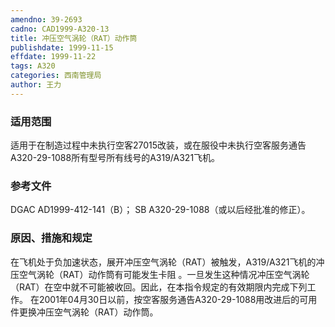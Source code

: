 ```yaml
---
amendno: 39-2693
cadno: CAD1999-A320-13
title: 冲压空气涡轮（RAT）动作筒
publishdate: 1999-11-15
effdate: 1999-11-22
tags: A320
categories: 西南管理局
author: 王力
---
```


### 适用范围 
适用于在制造过程中未执行空客27015改装，或在服役中未执行空客服务通告A320-29-1088所有型号所有线号的A319/A321飞机。

### 参考文件
DGAC AD1999-412-141（B）； 
SB A320-29-1088（或以后经批准的修正）。

### 原因、措施和规定 
在飞机处于负加速状态，展开冲压空气涡轮（RAT）被触发，A319/A321飞机的冲压空气涡轮（RAT）动作筒有可能发生卡阻 。一旦发生这种情况冲压空气涡轮（RAT）在空中就不可能被收回。因此，在本指令规定的有效期限内完成下列工作。 
在2001年04月30日以前，按空客服务通告A320-29-1088用改进后的可用件更换冲压空气涡轮（RAT）动作筒。
